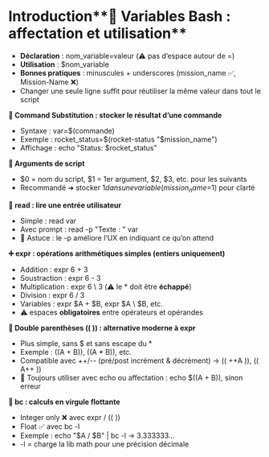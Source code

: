# Introduction**🧮 Variables Bash : affectation et utilisation**

- **Déclaration** : nom_variable=valeur (⚠️ pas d’espace autour de =)
- **Utilisation** : $nom_variable
- **Bonnes pratiques** : minuscules + underscores (mission_name ✅, Mission-Name ❌)
- Changer une seule ligne suffit pour réutiliser la même valeur dans tout le script



**🔄 Command Substitution : stocker le résultat d’une commande**

- Syntaxe : var=$(commande)
- Exemple : rocket_status=$(rocket-status "$mission_name")
- Affichage : echo "Status: $rocket_status"



**🧳 Arguments de script**

- $0 = nom du script, $1 = 1er argument, $2, $3, etc. pour les suivants
- Recommandé ➜ stocker $1 dans une variable (mission_name=$1) pour clarté



**💬 read : lire une entrée utilisateur**

- Simple : read var
- Avec prompt : read -p "Texte : " var
- 📌 Astuce : le -p améliore l’UX en indiquant ce qu’on attend



**➕ expr : opérations arithmétiques simples (entiers uniquement)**

- Addition : expr 6 + 3
- Soustraction : expr 6 - 3
- Multiplication : expr 6 \ 3 (⚠️ le * doit être **échappé**)
- Division : expr 6 / 3
- Variables : expr $A + $B, expr $A \ $B, etc.
- ⚠️ espaces **obligatoires** entre opérateurs et opérandes



**🔢 Double parenthèses (( )) : alternative moderne à expr**

- Plus simple, sans $ et sans escape du *
- Exemple : ((A + B)), ((A * B)), etc.
- Compatible avec ++/-- (pré/post incrément & décrément) → (( ++A )), (( A++ ))
- 🛑 Toujours utiliser avec echo ou affectation : echo $((A + B)), sinon erreur



**🔬 bc : calculs en virgule flottante**

- Integer only ❌ avec expr / (( ))
- Float ✅ avec bc -l
- Exemple : echo "$A / $B" | bc -l → 3.333333…
- -l = charge la lib math pour une précision décimale
